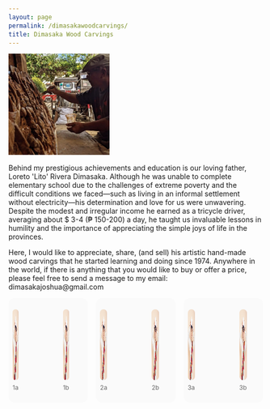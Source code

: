 ```yaml
---
layout: page
permalink: /dimasakawoodcarvings/
title: Dimasaka Wood Carvings
---
```


<div class="home">

<dl id="" class="wp-caption alignright" style="max-width: 200px">
    <dt><a href="/images/papa.jpg"><img class="" src="/images/papa.jpg"/></a></dt>
</dl>

<p>Behind my prestigious achievements and education is our loving father, Loreto 'Lito' Rivera Dimasaka. Although he was unable to complete elementary school due to the challenges of extreme poverty and the difficult conditions we faced—such as living in an informal settlement without electricity—his determination and love for us were unwavering. Despite the modest and irregular income he earned as a tricycle driver, averaging about $ 3-4 (₱ 150-200) a day, he taught us invaluable lessons in humility and the importance of appreciating the simple joys of life in the provinces.</p>

<p>Here, I would like to appreciate, share, (and sell) his artistic hand-made wood carvings that he started learning and doing since 1974. Anywhere in the world, if there is anything that you would like to buy or offer a price, please feel free to send a message to my email: dimasakajoshua@gmail.com</p>


<style>
  .gallery-grid {
    display: grid;
    grid-template-columns: repeat(3, 1fr);
    gap: 16px;
    margin-bottom: 2rem;
  }

  .carousel-item {
    background: #fafafa;
    border-radius: 12px;
    overflow: hidden;
    padding: 8px;
  }

  .carousel-strip {
    display: flex;
    gap: 8px;
    overflow-x: auto;
    scroll-snap-type: x mandatory;
    -webkit-overflow-scrolling: touch;
  }

  .carousel-strip img {
    flex: 0 0 auto;
    height: 140px;
    border-radius: 8px;
    scroll-snap-align: start;
  }

  .carousel-strip::-webkit-scrollbar {
    height: 6px;
  }

  .carousel-strip::-webkit-scrollbar-thumb {
    background-color: #ccc;
    border-radius: 3px;
  }

  figcaption {
    font-size: 0.75rem;
    text-align: center;
    color: #666;
    margin-top: 4px;
  }

  @media (max-width: 768px) {
    .gallery-grid {
      grid-template-columns: repeat(2, 1fr);
    }
    .carousel-strip img {
      height: 110px;
    }
  }

  @media (max-width: 480px) {
    .gallery-grid {
      grid-template-columns: 1fr;
    }
    .carousel-strip img {
      height: 100px;
    }
  }
</style>

<div class="gallery-grid">
  <!-- 1 -->
  <div class="carousel-item">
    <div class="carousel-strip">
      <figure>
        <img src="/images/profile.jpg" alt="1a">
        <figcaption>1a</figcaption>
      </figure>
      <figure>
        <img src="/images/profile.jpg" alt="1b">
        <figcaption>1b</figcaption>
      </figure>
      <figure>
        <img src="/images/profile.jpg" alt="1c">
        <figcaption>1c</figcaption>
      </figure>
    </div>
  </div>

  <!-- 2 -->
  <div class="carousel-item">
    <div class="carousel-strip">
      <figure>
        <img src="/images/profile.jpg" alt="2a">
        <figcaption>2a</figcaption>
      </figure>
      <figure>
        <img src="/images/profile.jpg" alt="2b">
        <figcaption>2b</figcaption>
      </figure>
      <figure>
        <img src="/images/profile.jpg" alt="2c">
        <figcaption>2c</figcaption>
      </figure>
    </div>
  </div>

  <!-- 3 -->
  <div class="carousel-item">
    <div class="carousel-strip">
      <figure>
        <img src="/images/profile.jpg" alt="3a">
        <figcaption>3a</figcaption>
      </figure>
      <figure>
        <img src="/images/profile.jpg" alt="3b">
        <figcaption>3b</figcaption>
      </figure>
      <figure>
        <img src="/images/profile.jpg" alt="3c">
        <figcaption>3c</figcaption>
      </figure>
    </div>
  </div>

  <!-- 4, 5, 6 — add more if you want -->
</div>

